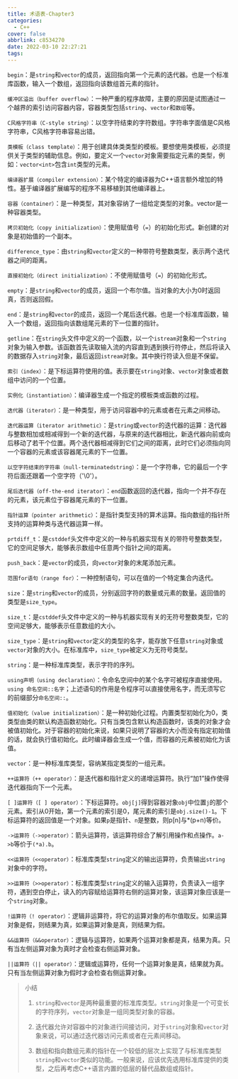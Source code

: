 ```yaml
---
title: 术语表-Chapter3
categories:
  - C++
cover: false
abbrlink: c8534270
date: 2022-03-10 22:27:21
tags:
---
```

`begin`：是`string`和`vector`的成员，返回指向第一个元素的迭代器。也是一个标准库函数，输入一个数组，返回指向该数组首元素的指针。

`缓冲区溢出（buffer overflow）`：一种严重的程序故障，主要的原因是试图通过一个越界的索引访问容器内容，容器类型包括`string`、`vector`和`数组`等。

`C风格字符串（C-style string）`：以空字符结束的字符数组。字符串字面值是C风格字符串，C风格字符串容易出错。

`类模板（class template）`：用于创建具体类类型的模板。要想使用类模板，必须提供关于类型的辅助信息。例如，要定义一个`vector`对象需要指定元素的类型，例如：`vector<int>`包含`int`类型的元素。

`编译器扩展（compiler extension）`：某个特定的编译器为C++语言额外增加的特性。基于编译器扩展编写的程序不易移植到其他编译器上。

`容器（container）`：是一种类型，其对象容纳了一组给定类型的对象。vector是一种容器类型。

`拷贝初始化（copy initialization）`：使用赋值号（`=`）的初始化形式。新创建的对象是初始值的一个副本。

`difference_type`：由`string`和`vector`定义的一种带符号整数类型，表示两个迭代器之间的距离。

`直接初始化（direct initialization）`：不使用赋值号（`=`）的初始化形式。

`empty`：是`string`和`vector`的成员，返回一个布尔值。当对象的大小为0时返回真，否则返回假。

`end`：是`string`和`vector`的成员，返回一个尾后迭代器。也是一个标准库函数，输入一个数组，返回指向该数组尾元素的下一位置的指针。

`getline`：在`string`头文件中定义的一个函数，以一个`istream`对象和一个`string`对象为输入参数。该函数首先读取输入流的内容直到遇到换行符停止，然后将读入的数据存入`string`对象，最后返回`istream`对象。其中换行符读入但是不保留。

`索引（index）`：是下标运算符使用的值。表示要在`string`对象、`vector`对象或者数组中访问的一个位置。

`实例化（instantiation）`：编译器生成一个指定的模板类或函数的过程。

`迭代器（iterator）`：是一种类型，用于访问容器中的元素或者在元素之间移动。

`迭代器运算（iterator arithmetic）`：是`string`或`vector`的迭代器的运算：迭代器与整数相加或相减得到一个新的迭代器，与原来的迭代器相比，新迭代器向前或向后移动了若干个位置。两个迭代器相减得到它们之间的距离，此时它们必须指向同一个容器的元素或该容器尾元素的下一位置。

`以空字符结束的字符串（null-terminatedstring）`：是一个字符串，它的最后一个字符后面还跟着一个空字符（'\0'）。

`尾后迭代器（off-the-end iterator）`：`end`函数返回的迭代器，指向一个并不存在的元素，该元素位于容器尾元素的下一位置。

`指针运算（pointer arithmetic）`：是指针类型支持的算术运算。指向数组的指针所支持的运算种类与迭代器运算一样。

`prtdiff_t`：是`cstddef`头文件中定义的一种与机器实现有关的带符号整数类型，它的空间足够大，能够表示数组中任意两个指针之间的距离。

`push_back`：是`vector`的成员，向`vector`对象的末尾添加元素。

`范围for语句（range for）`：一种控制语句，可以在值的一个特定集合内迭代。

`size`：是`string`和`vector`的成员，分别返回字符的数量或元素的数量。返回值的类型是`size_type`。

`size_t`：是`cstddef`头文件中定义的一种与机器实现有关的无符号整数类型，它的空间足够大，能够表示任意数组的大小。

`size_type`：是`string`和`vector`定义的类型的名字，能存放下任意`string`对象或`vector`对象的大小。在标准库中，`size_type`被定义为无符号类型。

`string`：是一种标准库类型，表示字符的序列。

`using声明（using declaration）`：令命名空间中的某个名字可被程序直接使用。`using 命名空间::名字`；上述语句的作用是令程序可以直接使用名字，而无须写它的前缀部分`命名空间::`。

`值初始化（value initialization）`：是一种初始化过程。内置类型初始化为0，类类型由类的默认构造函数初始化。只有当类包含默认构造函数时，该类的对象才会被值初始化。对于容器的初始化来说，如果只说明了容器的大小而没有指定初始值的话，就会执行值初始化。此时编译器会生成一个值，而容器的元素被初始化为该值。

`vector`：是一种标准库类型，容纳某指定类型的一组元素。

`++运算符（++ operator）`：是迭代器和指针定义的递增运算符。执行“加1”操作使得迭代器指向下一个元素。

`[ ]运算符（[ ] operator）`：下标运算符。`obj[j]`得到容器对象`obj`中位置`j`的那个元素。索引从0开始，第一个元素的索引是0，尾元素的索引是`obj.size()-1`。下标运算符的返回值是一个对象。如果`p`是指针、`n`是整数，则p[n]与*(p+n)等价。

`->运算符（->operator）`：箭头运算符，该运算符综合了解引用操作和点操作。`a->b`等价于`(*a).b`。

`<<运算符（<<operator）`：标准库类型`string`定义的输出运算符，负责输出`string`对象中的字符。

`>>运算符（>>operator）`：标准库类型`string`定义的输入运算符，负责读入一组字符，遇到空白停止，读入的内容赋给运算符右侧的运算对象，该运算对象应该是一个`string`对象。

`!运算符（! operator）`：逻辑非运算符，将它的运算对象的布尔值取反。如果运算对象是假，则结果为真，如果运算对象是真，则结果为假。

`&&运算符（&&operator）`：逻辑与运算符，如果两个运算对象都是真，结果为真。只有当左侧运算对象为真时才会检查右侧运算对象。

`||运算符（|| operator）`：逻辑或运算符，任何一个运算对象是真，结果就为真。只有当左侧运算对象为假时才会检查右侧运算对象。

> 小结
> 
> 1. `string`和`vector`是两种最重要的标准库类型。`string`对象是一个可变长的字符序列，`vector`对象是一组同类型对象的容器。
> 
> 2. 迭代器允许对容器中的对象进行间接访问，对于`string`对象和`vector`对象来说，可以通过迭代器访问元素或者在元素间移动。
> 
> 3. 数组和指向数组元素的指针在一个较低的层次上实现了与标准库类型`string`和`vector`类似的功能。一般来说，应该优先选用标准库提供的类型，之后再考虑C++语言内置的低层的替代品数组或指针。